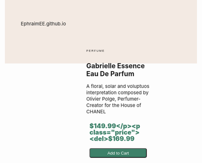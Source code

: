 EphraimEE.github.io
<html>
    <head>
        <meta name="viewport">
        <meta charset="utf-8" content="width=device-width, initial-scale=1.0">
        <title>Product Page</title>
        <style>
            html {
    min-height: 750px;
    max-height: 800px;
    min-width: 750px;
    max-width: 1660px;
    position: absolute;
}
body {
    height: 100%;
    width: 1660px;
    background-color: #F3EAE3;
}
main {
    width: 35%;
    height: 100%;
    background-color: #FFFFFF;
    display: flex;
    margin-top: 10%;
    margin-left: 25%;
    margin-right: 25%;
    border-radius: 10px;
    gap: 20px;
}
button {
    width: 180px;
    border-radius: 5px;
    height: 30px;
    background-color: #3D8169;
    margin: 10px;
    color: #FFFFFF;
}
.image {
    width: 50%;
}
.perfume {
    
    width: 30%;
}
img {
    height: 100%;
    width: 100%;
    border-top-left-radius: 10px;
    border-bottom-left-radius: 10px;
}
h1 {
    font-size: 9px;
    font-family: sans-serif;
    letter-spacing: 2px;
    margin-top: 20px;
    font-weight: 200;
}
p {
    font-size: 15px;
    line-height: 20px;
}
.price {
    margin: 10px;
    display: inline-block;
}
.price:nth-of-type(1) {
    font-size: 20px;
    color: #3D8169;
    font-weight: 900;
    
}
.price:nth-of-type(2) {
    font-size: 10px;
}
        </style>
    </head>
    <body>
        <main class="main">
            <section class="image">
                <img src="https://encrypted-tbn0.gstatic.com/images?q=tbn:ANd9GcQcsvrNsMiJy0mpk63LMZUio-QqZg0cwvWe0hX8vR0pZu5pdsbw" alt="perfume">
            </section>
            <section class="perfume">
                <h1>PERFUME</h1>
                <h2>Gabrielle Essence Eau De Parfum</h2>
                <article>
                    <p class="intro">A floral, solar and voluptuos interpretation composed by Olivier Polge, Perfumer-Creator for the House of CHANEL</p>
                </article>
                <article>
                    <p class="price">$149.99</p><p class="price"><del>$169.99</del></p>
                </article>
                <button>Add to Cart</button>
            </section>
        </main>
    </body>
</html>
